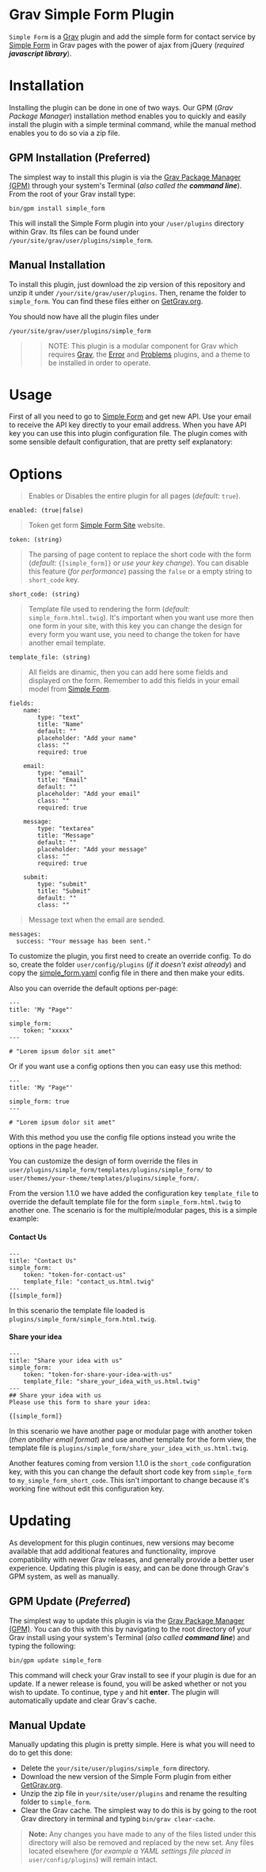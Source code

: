 # Grav Simple Form Plugin

`Simple Form` is a [Grav](http://github.com/getgrav/grav) plugin and add the simple form for contact service by [Simple Form](https://getsimpleform.com/) in Grav pages with the power of ajax from jQuery (_required **javascript library**_).

# Installation

Installing the plugin can be done in one of two ways. Our GPM (_Grav Package Manager_) installation method enables you to quickly and easily install the plugin with a simple terminal command, while the manual method enables you to do so via a zip file.

## GPM Installation (Preferred)

The simplest way to install this plugin is via the [Grav Package Manager (GPM)](http://learn.getgrav.org/advanced/grav-gpm) through your system's Terminal (_also called the **command line**_).  From the root of your Grav install type:

    bin/gpm install simple_form

This will install the Simple Form plugin into your `/user/plugins` directory within Grav. Its files can be found under `/your/site/grav/user/plugins/simple_form`.

## Manual Installation

To install this plugin, just download the zip version of this repository and unzip it under `/your/site/grav/user/plugins`. Then, rename the folder to `simple_form`. You can find these files either on [GetGrav.org](http://getgrav.org/downloads/plugins#extras).

You should now have all the plugin files under

    /your/site/grav/user/plugins/simple_form

>> NOTE: This plugin is a modular component for Grav which requires [Grav](http://github.com/getgrav/grav), the [Error](https://github.com/getgrav/grav-plugin-error) and [Problems](https://github.com/getgrav/grav-plugin-problems) plugins, and a theme to be installed in order to operate.

# Usage

First of all you need to go to [Simple Form](https://getsimpleform.com/) and get new API. Use your email to receive the API key directly to your email address. When you have API key you can use this into plugin configuration file. The plugin comes with some sensible default configuration, that are pretty self explanatory:

# Options

> Enables or Disables the entire plugin for all pages (_default:_ <code>true</code>).

    enabled: (true|false)

> Token get form [Simple Form Site](http://getsimpleform.com) website.

    token: (string)

> The parsing of page content to replace the short code with the form (_default:_ <code>{[simple\_form]}</code> _or use your key change_). You can disable this feature (_for performance_) passing the <code>false</code> or a empty string to <code>short_code</code> key.

    short_code: (string)

> Template file used to rendering the form (_default:_ <code>simple_form.html.twig</code>). It's important when you want use more then one form in your site, with this key you can change the design for every form you want use, you need to change the token for have another email template.

    template_file: (string)

> All fields are dinamic, then you can add here some fields and displayed on the form. Remember to add this fields in your email model from [Simple Form](https://getsimpleform.com/).

    fields:
        name:
            type: "text"
            title: "Name"
            default: ""
            placeholder: "Add your name"
            class: ""
            required: true

        email:
            type: "email"
            title: "Email"
            default: ""
            placeholder: "Add your email"
            class: ""
            required: true

        message:
            type: "textarea"
            title: "Message"
            default: ""
            placeholder: "Add your message"
            class: ""
            required: true

        submit:
            type: "submit"
            title: "Submit"
            default: ""
            class: ""

> Message text when the email are sended.

    messages:
      success: "Your message has been sent."

To customize the plugin, you first need to create an override config. To do so, create the folder `user/config/plugins` (_if it doesn't exist already_) and copy the [simple_form.yaml](simple_form.yaml) config file in there and then make your edits.

Also you can override the default options per-page:

    ---
    title: 'My "Page"'

    simple_form:
        token: "xxxxx"
    ---

    # "Lorem ipsum dolor sit amet"

Or if you want use a config options then you can easy use this method:

    ---
    title: 'My "Page"'

    simple_form: true
    ---

    # "Lorem ipsum dolor sit amet"

With this method you use the config file options instead you write the options in the page header.

You can customize the design of form override the files in `user/plugins/simple_form/templates/plugins/simple_form/` to `user/themes/your-theme/templates/plugins/simple_form/`.

From the version 1.1.0 we have added the configuration key <code>template_file</code> to override the default template file for the form <code>simple_form.html.twig</code> to another one. The scenario is for the multiple/modular pages, this is a simple example:

#### Contact Us
    ---
    title: "Contact Us"
    simple_form:
        token: "token-for-contact-us"
        template_file: "contact_us.html.twig"
    ---
    {[simple_form]}

In this scenario the template file loaded is <code>plugins/simple_form/simple_form.html.twig</code>.

#### Share your idea
    ---
    title: "Share your idea with us"
    simple_form:
        token: "token-for-share-your-idea-with-us"
        template_file: "share_your_idea_with_us.html.twig"
    ---
    ## Share your idea with us
    Please use this form to share your idea:

    {[simple_form]}

In this scenario we have another page or modular page with another token (_then another email format_) and use another template for the form view, the template file is <code>plugins/simple_form/share_your_idea_with_us.html.twig</code>.

Another features coming from version 1.1.0 is the <code>short_code</code> configuration key, with this you can change the default short code key from <code>simple_form</code> to <code>my_simple_form_short_code</code>. This isn't important to change because it's working fine without edit this configuration key.

# Updating

As development for this plugin continues, new versions may become available that add additional features and functionality, improve compatibility with newer Grav releases, and generally provide a better user experience. Updating this plugin is easy, and can be done through Grav's GPM system, as well as manually.

## GPM Update (_Preferred_)

The simplest way to update this plugin is via the [Grav Package Manager (GPM)](http://learn.getgrav.org/advanced/grav-gpm). You can do this with this by navigating to the root directory of your Grav install using your system's Terminal (_also called **command line**_) and typing the following:

    bin/gpm update simple_form

This command will check your Grav install to see if your plugin is due for an update. If a newer release is found, you will be asked whether or not you wish to update. To continue, type `y` and hit **enter**. The plugin will automatically update and clear Grav's cache.

## Manual Update

Manually updating this plugin is pretty simple. Here is what you will need to do to get this done:

* Delete the `your/site/user/plugins/simple_form` directory.
* Download the new version of the Simple Form plugin from either [GetGrav.org](http://getgrav.org/downloads/plugins#extras).
* Unzip the zip file in `your/site/user/plugins` and rename the resulting folder to `simple_form`.
* Clear the Grav cache. The simplest way to do this is by going to the root Grav directory in terminal and typing `bin/grav clear-cache`.

> **Note:** Any changes you have made to any of the files listed under this directory will also be removed and replaced by the new set. Any files located elsewhere (_for example a YAML settings file placed in_ `user/config/plugins`) will remain intact.
